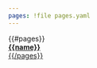 ```yaml
---
pages: !file pages.yaml
---
```


<section class="two columns">
{{#pages}}
<a href="../{{url}}">
<div class="{{color}} card">
<strong>{{name}}</strong>
</div>
{{/pages}}
</section>
